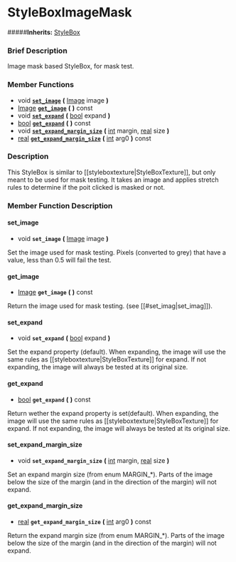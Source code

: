 #  StyleBoxImageMask  
#####**Inherits:** [StyleBox](class_stylebox)

###  Brief Description  
Image mask based StyleBox, for mask test.

###  Member Functions 
  * void  **[`set_image`](#set_image)**  **(** [Image](class_image) image  **)**
  * [Image](class_image)  **[`get_image`](#get_image)**  **(** **)** const
  * void  **[`set_expand`](#set_expand)**  **(** [bool](class_bool) expand  **)**
  * [bool](class_bool)  **[`get_expand`](#get_expand)**  **(** **)** const
  * void  **[`set_expand_margin_size`](#set_expand_margin_size)**  **(** [int](class_int) margin, [real](class_real) size  **)**
  * [real](class_real)  **[`get_expand_margin_size`](#get_expand_margin_size)**  **(** [int](class_int) arg0  **)** const

###  Description  
This StyleBox is similar to [[styleboxtexture|StyleBoxTexture]], but only meant to be used for mask testing. It takes an image and applies stretch rules to determine if the poit clicked is masked or not.

###  Member Function Description  

#### <a name="set_image">set_image</a>
  * void  **`set_image`**  **(** [Image](class_image) image  **)**

Set the image used for mask testing. Pixels (converted to grey) that have a value, less than 0.5 will fail the test.

#### <a name="get_image">get_image</a>
  * [Image](class_image)  **`get_image`**  **(** **)** const

Return the image used for mask testing. (see [[#set_imag|set_imag]]).

#### <a name="set_expand">set_expand</a>
  * void  **`set_expand`**  **(** [bool](class_bool) expand  **)**

Set the expand property (default). When expanding, the image will use the same rules as [[styleboxtexture|StyleBoxTexture]] for expand. If not expanding, the image will always be tested at its original size.

#### <a name="get_expand">get_expand</a>
  * [bool](class_bool)  **`get_expand`**  **(** **)** const

Return wether the expand property is set(default). When expanding, the image will use the same rules as [[styleboxtexture|StyleBoxTexture]] for expand. If not expanding, the image will always be tested at its original size.

#### <a name="set_expand_margin_size">set_expand_margin_size</a>
  * void  **`set_expand_margin_size`**  **(** [int](class_int) margin, [real](class_real) size  **)**

Set an expand margin size (from enum MARGIN_*). Parts of the image below the size of the margin (and in the direction of the margin) will not expand.

#### <a name="get_expand_margin_size">get_expand_margin_size</a>
  * [real](class_real)  **`get_expand_margin_size`**  **(** [int](class_int) arg0  **)** const

Return the expand margin size (from enum MARGIN_*). Parts of the image below the size of the margin (and in the direction of the margin) will not expand.
